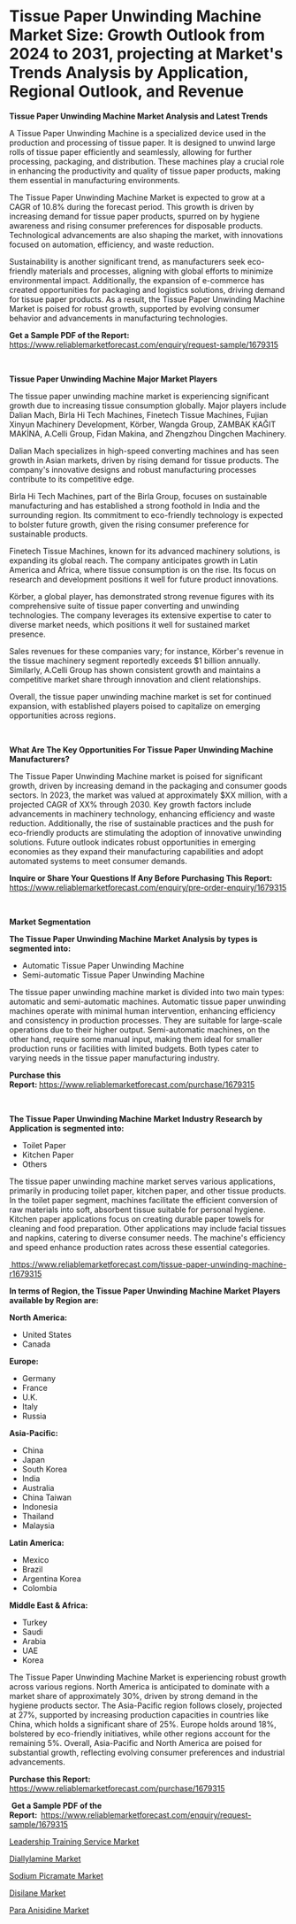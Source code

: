 <p><h1>Tissue Paper Unwinding Machine Market Size: Growth Outlook from 2024 to 2031, projecting at Market's Trends Analysis by Application, Regional Outlook, and Revenue</h1></p><p><strong>Tissue Paper Unwinding Machine Market Analysis and Latest Trends</strong></p>
<p><p>A Tissue Paper Unwinding Machine is a specialized device used in the production and processing of tissue paper. It is designed to unwind large rolls of tissue paper efficiently and seamlessly, allowing for further processing, packaging, and distribution. These machines play a crucial role in enhancing the productivity and quality of tissue paper products, making them essential in manufacturing environments.</p><p>The Tissue Paper Unwinding Machine Market is expected to grow at a CAGR of 10.8% during the forecast period. This growth is driven by increasing demand for tissue paper products, spurred on by hygiene awareness and rising consumer preferences for disposable products. Technological advancements are also shaping the market, with innovations focused on automation, efficiency, and waste reduction. </p><p>Sustainability is another significant trend, as manufacturers seek eco-friendly materials and processes, aligning with global efforts to minimize environmental impact. Additionally, the expansion of e-commerce has created opportunities for packaging and logistics solutions, driving demand for tissue paper products. As a result, the Tissue Paper Unwinding Machine Market is poised for robust growth, supported by evolving consumer behavior and advancements in manufacturing technologies.</p></p>
<p><strong>Get a Sample PDF of the Report:&nbsp;</strong> <a href="https://www.reliablemarketforecast.com/enquiry/request-sample/1679315?utm_campaign=1870&utm_medium=2&utm_source=Github&utm_content=ia&utm_term=12122024&utm_id=tissue-paper-unwinding-machine">https://www.reliablemarketforecast.com/enquiry/request-sample/1679315</a></p>
<p>&nbsp;</p>
<p><strong>Tissue Paper Unwinding Machine Major Market Players</strong></p>
<p><p>The tissue paper unwinding machine market is experiencing significant growth due to increasing tissue consumption globally. Major players include Dalian Mach, Birla Hi Tech Machines, Finetech Tissue Machines, Fujian Xinyun Machinery Development, Körber, Wangda Group, ZAMBAK KAĞIT MAKİNA, A.Celli Group, Fidan Makina, and Zhengzhou Dingchen Machinery.</p><p>Dalian Mach specializes in high-speed converting machines and has seen growth in Asian markets, driven by rising demand for tissue products. The company's innovative designs and robust manufacturing processes contribute to its competitive edge.</p><p>Birla Hi Tech Machines, part of the Birla Group, focuses on sustainable manufacturing and has established a strong foothold in India and the surrounding region. Its commitment to eco-friendly technology is expected to bolster future growth, given the rising consumer preference for sustainable products.</p><p>Finetech Tissue Machines, known for its advanced machinery solutions, is expanding its global reach. The company anticipates growth in Latin America and Africa, where tissue consumption is on the rise. Its focus on research and development positions it well for future product innovations.</p><p>Körber, a global player, has demonstrated strong revenue figures with its comprehensive suite of tissue paper converting and unwinding technologies. The company leverages its extensive expertise to cater to diverse market needs, which positions it well for sustained market presence.</p><p>Sales revenues for these companies vary; for instance, Körber's revenue in the tissue machinery segment reportedly exceeds $1 billion annually. Similarly, A.Celli Group has shown consistent growth and maintains a competitive market share through innovation and client relationships.</p><p>Overall, the tissue paper unwinding machine market is set for continued expansion, with established players poised to capitalize on emerging opportunities across regions.</p></p>
<p>&nbsp;</p>
<p><strong>What Are The Key Opportunities For Tissue Paper Unwinding Machine Manufacturers?</strong></p>
<p><p>The Tissue Paper Unwinding Machine market is poised for significant growth, driven by increasing demand in the packaging and consumer goods sectors. In 2023, the market was valued at approximately $XX million, with a projected CAGR of XX% through 2030. Key growth factors include advancements in machinery technology, enhancing efficiency and waste reduction. Additionally, the rise of sustainable practices and the push for eco-friendly products are stimulating the adoption of innovative unwinding solutions. Future outlook indicates robust opportunities in emerging economies as they expand their manufacturing capabilities and adopt automated systems to meet consumer demands.</p></p>
<p><strong>Inquire or Share Your Questions If Any Before Purchasing This Report:</strong> <a href="https://www.reliablemarketforecast.com/enquiry/pre-order-enquiry/1679315?utm_campaign=1870&utm_medium=2&utm_source=Github&utm_content=ia&utm_term=12122024&utm_id=tissue-paper-unwinding-machine">https://www.reliablemarketforecast.com/enquiry/pre-order-enquiry/1679315</a></p>
<p>&nbsp;</p>
<p><strong>Market Segmentation</strong></p>
<p><strong>The Tissue Paper Unwinding Machine Market Analysis by types is segmented into:</strong></p>
<p><ul><li>Automatic Tissue Paper Unwinding Machine</li><li>Semi-automatic Tissue Paper Unwinding Machine</li></ul></p>
<p><p>The tissue paper unwinding machine market is divided into two main types: automatic and semi-automatic machines. Automatic tissue paper unwinding machines operate with minimal human intervention, enhancing efficiency and consistency in production processes. They are suitable for large-scale operations due to their higher output. Semi-automatic machines, on the other hand, require some manual input, making them ideal for smaller production runs or facilities with limited budgets. Both types cater to varying needs in the tissue paper manufacturing industry.</p></p>
<p><strong>Purchase this Report:&nbsp;</strong><a href="https://www.reliablemarketforecast.com/purchase/1679315?utm_campaign=1870&utm_medium=2&utm_source=Github&utm_content=ia&utm_term=12122024&utm_id=tissue-paper-unwinding-machine">https://www.reliablemarketforecast.com/purchase/1679315</a></p>
<p>&nbsp;</p>
<p><strong>The Tissue Paper Unwinding Machine Market Industry Research by Application is segmented into:</strong></p>
<p><ul><li>Toilet Paper</li><li>Kitchen Paper</li><li>Others</li></ul></p>
<p><p>The tissue paper unwinding machine market serves various applications, primarily in producing toilet paper, kitchen paper, and other tissue products. In the toilet paper segment, machines facilitate the efficient conversion of raw materials into soft, absorbent tissue suitable for personal hygiene. Kitchen paper applications focus on creating durable paper towels for cleaning and food preparation. Other applications may include facial tissues and napkins, catering to diverse consumer needs. The machine's efficiency and speed enhance production rates across these essential categories.</p></p>
<p><a href="https://www.reliablemarketforecast.com/tissue-paper-unwinding-machine-r1679315?utm_campaign=1870&utm_medium=2&utm_source=Github&utm_content=ia&utm_term=12122024&utm_id=tissue-paper-unwinding-machine">&nbsp;https://www.reliablemarketforecast.com/tissue-paper-unwinding-machine-r1679315</a></p>
<p><strong>In terms of Region, the Tissue Paper Unwinding Machine Market Players available by Region are:</strong></p>
<p>
    <p> <strong> North America: </strong>
        <ul>
            <li>United States</li>
            <li>Canada</li>
        </ul>
        </p> 
    <p> <strong> Europe: </strong>
        <ul>
            <li>Germany</li>
            <li>France</li>
            <li>U.K.</li>
            <li>Italy</li>
            <li>Russia</li>
        </ul>
        </p> 
    <p> <strong> Asia-Pacific: </strong>
        <ul>
            <li>China</li>
            <li>Japan</li>
            <li>South Korea</li>
            <li>India</li>
            <li>Australia</li>
            <li>China Taiwan</li>
            <li>Indonesia</li>
            <li>Thailand</li>
            <li>Malaysia</li>
        </ul>
        </p> 
    <p> <strong> Latin America: </strong>
        <ul>
            <li>Mexico</li>
            <li>Brazil</li>
            <li>Argentina Korea</li>
            <li>Colombia</li>
        </ul>
        </p> 
    <p> <strong> Middle East & Africa: </strong>
        <ul>
            <li>Turkey</li>
            <li>Saudi</li>
            <li>Arabia</li>
            <li>UAE</li>
            <li>Korea</li>
        </ul>
    </p>
    </p>
<p><p>The Tissue Paper Unwinding Machine Market is experiencing robust growth across various regions. North America is anticipated to dominate with a market share of approximately 30%, driven by strong demand in the hygiene products sector. The Asia-Pacific region follows closely, projected at 27%, supported by increasing production capacities in countries like China, which holds a significant share of 25%. Europe holds around 18%, bolstered by eco-friendly initiatives, while other regions account for the remaining 5%. Overall, Asia-Pacific and North America are poised for substantial growth, reflecting evolving consumer preferences and industrial advancements.</p></p>
<p><strong>Purchase this Report: </strong><a href="https://www.reliablemarketforecast.com/purchase/1679315?utm_campaign=1870&utm_medium=2&utm_source=Github&utm_content=ia&utm_term=12122024&utm_id=tissue-paper-unwinding-machine">https://www.reliablemarketforecast.com/purchase/1679315</a></p>
<p>&nbsp;<strong>Get a Sample PDF of the Report:&nbsp;&nbsp;</strong><a href="https://www.reliablemarketforecast.com/enquiry/request-sample/1679315?utm_campaign=1870&utm_medium=2&utm_source=Github&utm_content=ia&utm_term=12122024&utm_id=tissue-paper-unwinding-machine">https://www.reliablemarketforecast.com/enquiry/request-sample/1679315</a></p>
<p><strong></strong></p>
<p><p><a href="https://github.com/PeterParrish5/Market-Research-Report-List-7/blob/main/leadership-training-service-market.md?utm_campaign=1870&utm_medium=2&utm_source=Github&utm_content=ia&utm_term=12122024&utm_id=tissue-paper-unwinding-machine">Leadership Training Service Market</a></p><p><a href="https://www.linkedin.com/pulse/exploring-92-growth-diallylamine-market-2031-key-trends-neilc?utm_campaign=1870&utm_medium=2&utm_source=Github&utm_content=ia&utm_term=12122024&utm_id=tissue-paper-unwinding-machine">Diallylamine Market</a></p><p><a href="https://www.linkedin.com/pulse/sodium-picramate-market-valuation-forecast-2024-2031-dbbtc?utm_campaign=1870&utm_medium=2&utm_source=Github&utm_content=ia&utm_term=12122024&utm_id=tissue-paper-unwinding-machine">Sodium Picramate Market</a></p><p><a href="https://www.linkedin.com/pulse/p-factrackr-ho6he?utm_campaign=1870&utm_medium=2&utm_source=Github&utm_content=ia&utm_term=12122024&utm_id=tissue-paper-unwinding-machine">Disilane Market</a></p><p><a href="https://www.linkedin.com/pulse/p-factrackr-ho6he?utm_campaign=1870&utm_medium=2&utm_source=Github&utm_content=ia&utm_term=12122024&utm_id=tissue-paper-unwinding-machine">Para Anisidine Market</a></p></p>